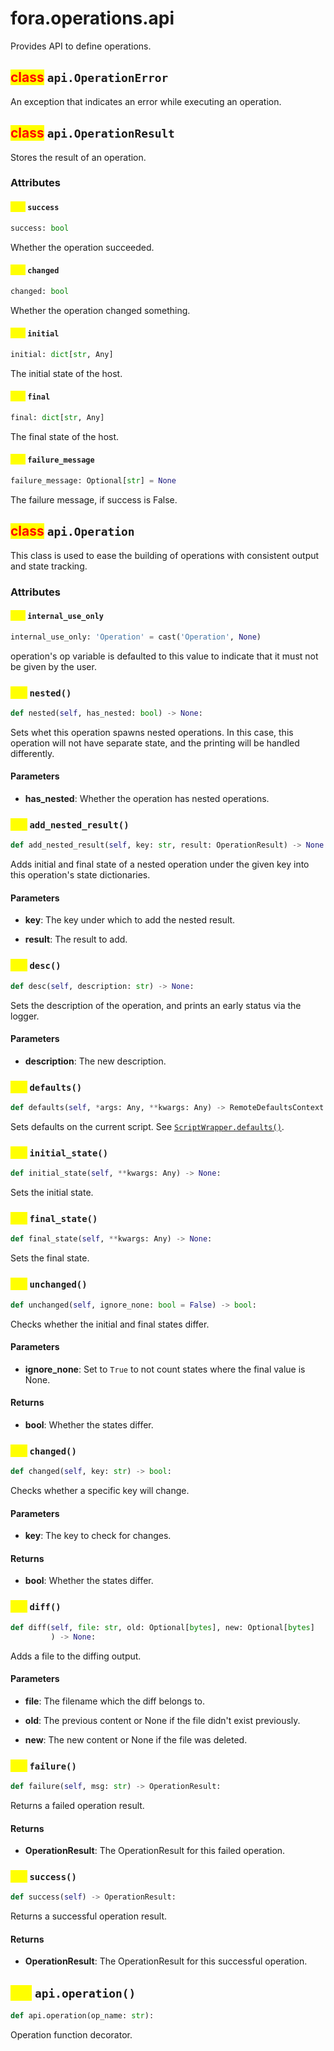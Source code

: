 # fora.operations.api

Provides API to define operations.

## <mark style="color:red;">class</mark> `api.OperationError`

An exception that indicates an error while executing an operation.

## <mark style="color:red;">class</mark> `api.OperationResult`

Stores the result of an operation.

### Attributes

#### <mark style="color:yellow;">attr</mark> `success`

```python
success: bool
```

Whether the operation succeeded.

#### <mark style="color:yellow;">attr</mark> `changed`

```python
changed: bool
```

Whether the operation changed something.

#### <mark style="color:yellow;">attr</mark> `initial`

```python
initial: dict[str, Any]
```

The initial state of the host.

#### <mark style="color:yellow;">attr</mark> `final`

```python
final: dict[str, Any]
```

The final state of the host.

#### <mark style="color:yellow;">attr</mark> `failure_message`

```python
failure_message: Optional[str] = None
```

The failure message, if success is False.

## <mark style="color:red;">class</mark> `api.Operation`

This class is used to ease the building of operations with consistent output and state tracking.

### Attributes

#### <mark style="color:yellow;">attr</mark> `internal_use_only`

```python
internal_use_only: 'Operation' = cast('Operation', None)
```

operation's op variable is defaulted to this value to indicate that it must not be given by the user.

### <mark style="color:yellow;">def</mark> `nested()`

```python
def nested(self, has_nested: bool) -> None:
```

Sets whet this operation spawns nested operations. In this case,
this operation will not have separate state, and the printing will be
handled differently.

#### Parameters

 -  **has_nested**: Whether the operation has nested operations.

### <mark style="color:yellow;">def</mark> `add_nested_result()`

```python
def add_nested_result(self, key: str, result: OperationResult) -> None:
```

Adds initial and final state of a nested operation under the given key
into this operation's state dictionaries.

#### Parameters

 -  **key**: The key under which to add the nested result.

 -  **result**: The result to add.

### <mark style="color:yellow;">def</mark> `desc()`

```python
def desc(self, description: str) -> None:
```

Sets the description of the operation, and prints an
early status via the logger.

#### Parameters

 -  **description**: The new description.

### <mark style="color:yellow;">def</mark> `defaults()`

```python
def defaults(self, *args: Any, **kwargs: Any) -> RemoteDefaultsContext:
```

Sets defaults on the current script. See [`ScriptWrapper.defaults()`](api/fora/types.md#ScriptWrapper.defaults).

### <mark style="color:yellow;">def</mark> `initial_state()`

```python
def initial_state(self, **kwargs: Any) -> None:
```

Sets the initial state.

### <mark style="color:yellow;">def</mark> `final_state()`

```python
def final_state(self, **kwargs: Any) -> None:
```

Sets the final state.

### <mark style="color:yellow;">def</mark> `unchanged()`

```python
def unchanged(self, ignore_none: bool = False) -> bool:
```

Checks whether the initial and final states differ.

#### Parameters

 -  **ignore_none**: Set to `True` to not count states where the final value is None.

#### Returns

 -  **bool**: Whether the states differ.

### <mark style="color:yellow;">def</mark> `changed()`

```python
def changed(self, key: str) -> bool:
```

Checks whether a specific key will change.

#### Parameters

 -  **key**: The key to check for changes.

#### Returns

 -  **bool**: Whether the states differ.

### <mark style="color:yellow;">def</mark> `diff()`

```python
def diff(self, file: str, old: Optional[bytes], new: Optional[bytes]
         ) -> None:
```

Adds a file to the diffing output.

#### Parameters

 -  **file**: The filename which the diff belongs to.

 -  **old**: The previous content or None if the file didn't exist previously.

 -  **new**: The new content or None if the file was deleted.

### <mark style="color:yellow;">def</mark> `failure()`

```python
def failure(self, msg: str) -> OperationResult:
```

Returns a failed operation result.

#### Returns

 -  **OperationResult**: The OperationResult for this failed operation.

### <mark style="color:yellow;">def</mark> `success()`

```python
def success(self) -> OperationResult:
```

Returns a successful operation result.

#### Returns

 -  **OperationResult**: The OperationResult for this successful operation.

## <mark style="color:yellow;">def</mark> `api.operation()`

```python
def api.operation(op_name: str):
```

Operation function decorator.
